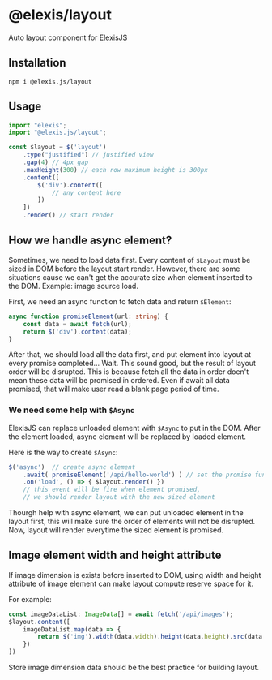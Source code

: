 # @elexis/layout
Auto layout component for [ElexisJS](https://github.com/defaultkavy-dev/elexis)

## Installation
```
npm i @elexis.js/layout
```

## Usage
```ts
import "elexis";
import "@elexis.js/layout";

const $layout = $('layout')
    .type("justified") // justified view
    .gap(4) // 4px gap
    .maxHeight(300) // each row maximum height is 300px
    .content([
        $('div').content([
            // any content here
        ])
    ])
    .render() // start render
```

## How we handle async element?
Sometimes, we need to load data first. Every content of `$Layout` must be sized in DOM before the layout start render. However, there are some situations cause we can't get the accurate size when element inserted to the DOM. Example: image source load.

First, we need an async function to fetch data and return `$Element`:
```ts
async function promiseElement(url: string) {
    const data = await fetch(url);
    return $('div').content(data);
}
```

After that, we should load all the data first, and put element into layout at every promise completed... Wait. This sound good, but the result of layout order will be disrupted. This is because fetch all the data in order doen't mean these data will be promised in ordered. Even if await all data promised, that will make user read a blank page period of time.

### We need some help with `$Async`
ElexisJS can replace unloaded element with `$Async` to put in the DOM. After the element loaded, async element will be replaced by loaded element.

Here is the way to create `$Async`:
```ts
$('async')  // create async element
    .await( promiseElement('/api/hello-world') ) // set the promise function 
    .on('load', () => { $layout.render() }) 
    // this event will be fire when element promised, 
    // we should render layout with the new sized element
```

Thourgh help with async element, we can put unloaded element in the layout first, this will make sure the order of elements will not be disrupted. Now, layout will render everytime the sized element is promised.

## Image element width and height attribute
If image dimension is exists before inserted to DOM, using width and height attribute of image element can make layout compute reserve space for it.

For example:
```ts
const imageDataList: ImageData[] = await fetch('/api/images');
$layout.content([
    imageDataList.map(data => {
        return $('img').width(data.width).height(data.height).src(data.url)
    })
])
```

Store image dimension data should be the best practice for building layout.